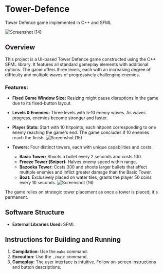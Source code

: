 # Tower-Defence
Tower Defence game implemented in C++ and SFML

![Screenshot (14)](https://github.com/eralds/Tower-Defence/assets/94328315/5bb33043-6f79-4e69-a9c0-d854abf12b89)

## Overview

This project is a UI-based Tower Defence game constructed using the C++ SFML library. It features all standard gameplay elements with additional options. The game offers three levels, each with an increasing degree of difficulty and multiple waves of progressively challenging enemies. 

### Features:


- **Fixed Game Window Size:** Resizing might cause disruptions in the game due to its fixed-button layout.
- **Levels & Enemies:** Three levels with 5-10 enemy waves. As waves progress, enemies become stronger and faster.
- **Player Stats:** Start with 10 hitpoints, each hitpoint corresponding to one enemy reaching the game's end. The game concludes if 10 enemies reach the finish.
![Screenshot (15)](https://github.com/eralds/Tower-Defence/assets/94328315/eaae2d1e-9fac-4820-a751-086447aa18c9)

- **Towers:** Four distinct towers, each with unique capabilities and costs. 
  - **Basic Tower:** Shoots a bullet every 2 seconds and costs 100.
  - **Freeze Tower (Sniper):** Halves enemy speed within range.
  - **Bazooka Tower:** Costs 300 and shoots larger bullets that affect multiple enemies and inflict greater damage than the Basic Tower.
  - **Boat:** Exclusively placed on water tiles, grants the player 50 coins every 10 seconds.
![Screenshot (16)](https://github.com/eralds/Tower-Defence/assets/94328315/4240ded3-0742-4717-8ed7-8021760a2185)

The game relies on strategic tower placement as once a tower is placed, it's permanent.

## Software Structure

- **External Libraries Used:** SFML

## Instructions for Building and Running

1. **Compilation:** Use the `make` command.
2. **Execution:** Use the `./main` command.
3. **Gameplay:** The user interface is intuitive. Follow on-screen instructions and button descriptions.
